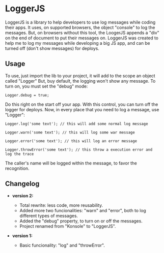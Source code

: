 # LoggerJS

LoggerJS is a library to help developers to use log messages while coding their apps.
It uses, on supported browsers, the object "console" to log the messages. But, on browsers without this
tool, the LoogerJS appends a "div" on the end of document to put their messages on.
LoggerJS was created to help me to log my messages while developing a big JS app, and  can be 
turned off (don't show messages) for deploys.

## Usage

To use, just import the lib to your project, it will add to the scope an object called "Logger"
But, buy default, the logging won't show any message. To turn on, you must set the "debug" mode:

    Logger.debug = true;

Do this right on the start off your app. With this control, you can turn off the logger for deploys.
Now, in every place that you need to log a message, use "Logger":

    Logger.log('some text'); // this will add some normal log message
    
    Logger.warn('some text'); // this will log some war message
    
    Logger.error('some text'); // this will log an error message
    
    Logger.throwError('some text'); // this throw a execution error and log the trace

The caller's name will be logged within the message, to favor the recognition.

## Changelog

- **version 2:**
  - Total rewrite: less code, more reusability.
  - Added more two funcionalities: "warn" and "error", both to log different types of messages.
  - Added the "debug" property, to turn on or off the messages.
  - Project renamed from "Konsole" to "LoggerJS".
  
- **version 1:**
  - Basic funcionality: "log" and "throwError".
